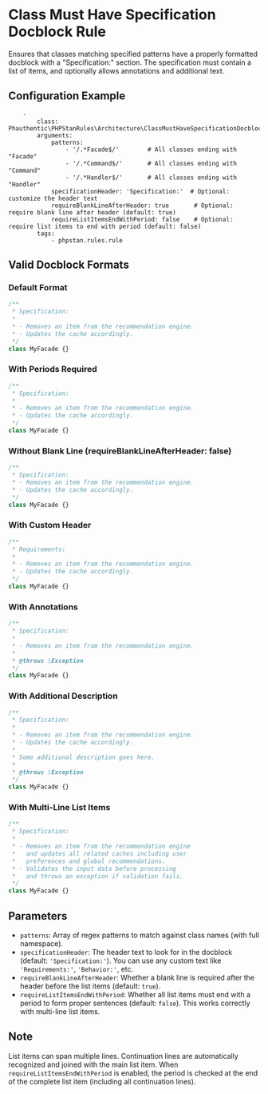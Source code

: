 # Class Must Have Specification Docblock Rule

Ensures that classes matching specified patterns have a properly formatted docblock with a "Specification:" section. The specification must contain a list of items, and optionally allows annotations and additional text.

## Configuration Example

```neon
    -
        class: Phauthentic\PHPStanRules\Architecture\ClassMustHaveSpecificationDocblockRule
        arguments:
            patterns:
                - '/.*Facade$/'        # All classes ending with "Facade"
                - '/.*Command$/'       # All classes ending with "Command"
                - '/.*Handler$/'       # All classes ending with "Handler"
            specificationHeader: 'Specification:'  # Optional: customize the header text
            requireBlankLineAfterHeader: true       # Optional: require blank line after header (default: true)
            requireListItemsEndWithPeriod: false    # Optional: require list items to end with period (default: false)
        tags:
            - phpstan.rules.rule
```

## Valid Docblock Formats

### Default Format

```php
/**
 * Specification:
 *
 * - Removes an item from the recommendation engine.
 * - Updates the cache accordingly.
 */
class MyFacade {}
```

### With Periods Required

```php
/**
 * Specification:
 *
 * - Removes an item from the recommendation engine.
 * - Updates the cache accordingly.
 */
class MyFacade {}
```

### Without Blank Line (requireBlankLineAfterHeader: false)

```php
/**
 * Specification:
 * - Removes an item from the recommendation engine.
 * - Updates the cache accordingly.
 */
class MyFacade {}
```

### With Custom Header

```php
/**
 * Requirements:
 *
 * - Removes an item from the recommendation engine.
 * - Updates the cache accordingly.
 */
class MyFacade {}
```

### With Annotations

```php
/**
 * Specification:
 *
 * - Removes an item from the recommendation engine.
 *
 * @throws \Exception
 */
class MyFacade {}
```

### With Additional Description

```php
/**
 * Specification:
 *
 * - Removes an item from the recommendation engine.
 * - Updates the cache accordingly.
 *
 * Some additional description goes here.
 *
 * @throws \Exception
 */
class MyFacade {}
```

### With Multi-Line List Items

```php
/**
 * Specification:
 *
 * - Removes an item from the recommendation engine
 *   and updates all related caches including user
 *   preferences and global recommendations.
 * - Validates the input data before processing
 *   and throws an exception if validation fails.
 */
class MyFacade {}
```

## Parameters

- `patterns`: Array of regex patterns to match against class names (with full namespace).
- `specificationHeader`: The header text to look for in the docblock (default: `'Specification:'`). You can use any custom text like `'Requirements:'`, `'Behavior:'`, etc.
- `requireBlankLineAfterHeader`: Whether a blank line is required after the header before the list items (default: `true`).
- `requireListItemsEndWithPeriod`: Whether all list items must end with a period to form proper sentences (default: `false`). This works correctly with multi-line list items.

## Note

List items can span multiple lines. Continuation lines are automatically recognized and joined with the main list item. When `requireListItemsEndWithPeriod` is enabled, the period is checked at the end of the complete list item (including all continuation lines).

